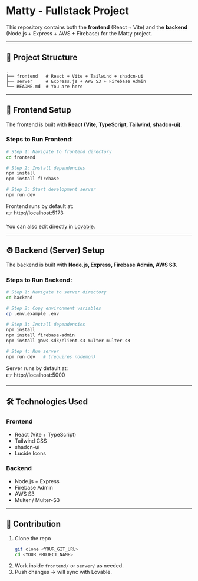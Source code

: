# Matty - Fullstack Project

This repository contains both the **frontend** (React + Vite) and the **backend** (Node.js + Express + AWS + Firebase) for the Matty project.

---

## 📂 Project Structure

```
.
├── frontend   # React + Vite + Tailwind + shadcn-ui
├── server     # Express.js + AWS S3 + Firebase Admin
└── README.md  # You are here
```

---

## 🚀 Frontend Setup

The frontend is built with **React (Vite, TypeScript, Tailwind, shadcn-ui)**.  

### Steps to Run Frontend:

```sh
# Step 1: Navigate to frontend directory
cd frontend

# Step 2: Install dependencies
npm install
npm install firebase

# Step 3: Start development server
npm run dev
```

Frontend runs by default at:  
👉 http://localhost:5173  

You can also edit directly in [Lovable](https://lovable.dev/projects/e270329f-6ad3-4486-81ca-6460d701de6a).

---

## ⚙️ Backend (Server) Setup

The backend is built with **Node.js, Express, Firebase Admin, AWS S3**.

### Steps to Run Backend:

```sh
# Step 1: Navigate to server directory
cd backend

# Step 2: Copy environment variables
cp .env.example .env

# Step 3: Install dependencies
npm install
npm install firebase-admin
npm install @aws-sdk/client-s3 multer multer-s3

# Step 4: Run server
npm run dev   # (requires nodemon)
```

Server runs by default at:  
👉 http://localhost:5000  

---

## 🛠️ Technologies Used

### Frontend
- React (Vite + TypeScript)
- Tailwind CSS
- shadcn-ui
- Lucide Icons

### Backend
- Node.js + Express
- Firebase Admin
- AWS S3
- Multer / Multer-S3

---

## 🤝 Contribution

1. Clone the repo  
   ```sh
   git clone <YOUR_GIT_URL>
   cd <YOUR_PROJECT_NAME>
   ```
2. Work inside `frontend/` or `server/` as needed.  
3. Push changes → will sync with Lovable.
